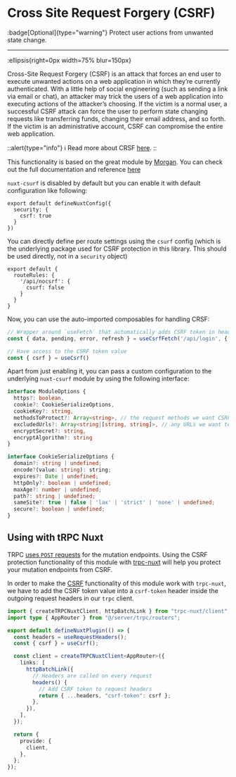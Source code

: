 # Cross Site Request Forgery (CSRF)

:badge[Optional]{type="warning"} Protect user actions from unwanted state change.

---

:ellipsis{right=0px width=75% blur=150px}

Cross-Site Request Forgery (CSRF) is an attack that forces an end user to execute unwanted actions on a web application in which they’re currently authenticated. With a little help of social engineering (such as sending a link via email or chat), an attacker may trick the users of a web application into executing actions of the attacker’s choosing. If the victim is a normal user, a successful CSRF attack can force the user to perform state changing requests like transferring funds, changing their email address, and so forth. If the victim is an administrative account, CSRF can compromise the entire web application.

::alert{type="info"}
ℹ Read more about CRSF [here](https://owasp.org/www-community/attacks/csrf).
::

This functionality is based on the great module by [Morgan](https://github.com/Morgbn). You can check out the full documentation and reference [here](https://github.com/morgbn/nuxt-csurf)

`nuxt-csurf` is disabled by default but you can enable it with default configuration like following:

```js{}[nuxt.config.ts]
export default defineNuxtConfig({
  security: {
    csrf: true
  }
})
```
You can directly define per route settings using the `csurf` config (which is the underlying package used for CSRF protection in this library. This should be used directly, not in a `security` object)

```ts{}[nuxt.config.ts]
export default {
  routeRules: {
    '/api/nocsrf': {
      csurf: false
    }
  }
}
```
Now, you can use the auto-imported composables for handling CRSF:

```ts
// Wrapper around `useFetch` that automatically adds CSRF token in headers
const { data, pending, error, refresh } = useCsrfFetch('/api/login', { query: 'value1' })

// Have access to the CSRF token value
const { csrf } = useCsrf()
```

Apart from just enabling it, you can pass a custom configuration to the underlying `nuxt-csurf` module by using the following interface:

```ts
interface ModuleOptions {
  https?: boolean,
  cookie?: CookieSerializeOptions,
  cookieKey?: string,
  methodsToProtect?: Array<string>, // the request methods we want CSRF protection for
  excludedUrls?: Array<string|[string, string]>, // any URLs we want to exclude from CSRF protection
  encryptSecret?: string,
  encryptAlgorithm?: string
}

interface CookieSerializeOptions {
  domain?: string | undefined;
  encode?(value: string): string;
  expires?: Date | undefined;
  httpOnly?: boolean | undefined;
  maxAge?: number | undefined;
  path?: string | undefined;
  sameSite?: true | false | 'lax' | 'strict' | 'none' | undefined;
  secure?: boolean | undefined;
}
```

## Using with tRPC Nuxt

TRPC [uses `POST` requests](https://trpc.io/docs/rpc#methods---type-mapping) for the mutation endpoints. Using the CSRF protection functionality of this module with [trpc-nuxt](https://github.com/wobsoriano/trpc-nuxt) will help you protect your mutation endpoints from CSRF.

In order to make the [CSRF](/security/csrf) functionality of this module work with `trpc-nuxt`, we have to add the CSRF token value into a `csrf-token` header inside the outgoing request headers in our `trpc` client.

```ts
import { createTRPCNuxtClient, httpBatchLink } from "trpc-nuxt/client";
import type { AppRouter } from "@/server/trpc/routers";

export default defineNuxtPlugin(() => {
  const headers = useRequestHeaders();
  const { csrf } = useCsrf();

  const client = createTRPCNuxtClient<AppRouter>({
    links: [
      httpBatchLink({
        // Headers are called on every request
        headers() {
          // Add CSRF token to request headers
          return { ...headers, "csrf-token": csrf };
        },
      }),
    ],
  });

  return {
    provide: {
      client,
    },
  };
});
```
